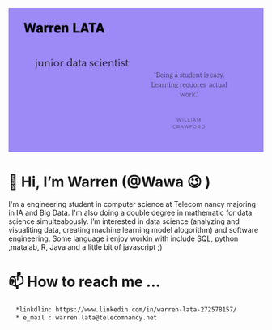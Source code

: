 ![Screenshot 2020-02-09 at 5 08 54 PM](https://github.com/WarrenLata/WarrenLata/blob/c27482717995978587595aec786ee3f2e8d0482d/Untitled%20Design.jpg)

# 👋 Hi, I’m Warren (@Wawa :wink: )

I'm a engineering student in computer science at Telecom nancy majoring in IA and Big Data. I'm also doing a double degree in mathematic for data science simulteabously.
I’m interested in data science (analyzing and visualiting data, creating machine learning model alogorithm) and software engineering.
Some language i enjoy workin with include SQL, python ,matalab, R, Java and a little bit of javascript ;)

<!----- 👀 I’m interested in ...
- 🌱 I’m currently learning ...
- 💞️ I’m looking to collaborate on ...---->
# 📫 How to reach me ...
      *linkdlin: https://www.linkedin.com/in/warren-lata-272578157/
      * e_mail : warren.lata@telecomnancy.net
      

<!---
WarrenLata/WarrenLata is a ✨ special ✨ repository because its `README.md` (this file) appears on your GitHub profile.
You can click the Preview link to take a look at your changes.
--->
